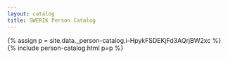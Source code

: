 ```yaml
---
layout: catalog
title: SWERIK Person Catalog
---
```

{% assign p = site.data._person-catalog.i-HpykFSDEKjFd3AQrjBW2xc %}
{% include person-catalog.html p=p %}

